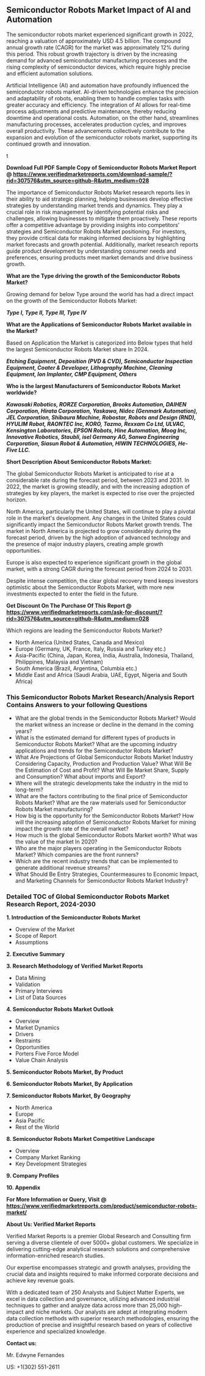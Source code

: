 <h2>Semiconductor Robots Market Impact of AI and Automation</h2><p>The semiconductor robots market experienced significant growth in 2022, reaching a valuation of approximately USD 4.5 billion. The compound annual growth rate (CAGR) for the market was approximately 12% during this period. This robust growth trajectory is driven by the increasing demand for advanced semiconductor manufacturing processes and the rising complexity of semiconductor devices, which require highly precise and efficient automation solutions.</p><p>Artificial Intelligence (AI) and automation have profoundly influenced the semiconductor robots market. AI-driven technologies enhance the precision and adaptability of robots, enabling them to handle complex tasks with greater accuracy and efficiency. The integration of AI allows for real-time process adjustments and predictive maintenance, thereby reducing downtime and operational costs. Automation, on the other hand, streamlines manufacturing processes, accelerates production cycles, and improves overall productivity. These advancements collectively contribute to the expansion and evolution of the semiconductor robots market, supporting its continued growth and innovation.</p>t</p><p id="" class=""><strong>Download Full PDF Sample Copy of Semiconductor Robots Market Report @ <a href="https://www.verifiedmarketreports.com/download-sample/?rid=307576&utm_source=github-R&utm_medium=028" target="_blank">https://www.verifiedmarketreports.com/download-sample/?rid=307576&utm_source=github-R&utm_medium=028</a></strong></p><p>The importance of&nbsp;Semiconductor Robots Market research reports lies in their ability to aid strategic planning, helping businesses develop effective strategies by understanding market trends and dynamics. They play a crucial role in risk management by identifying potential risks and challenges, allowing businesses to mitigate them proactively. These reports offer a competitive advantage by providing insights into competitors' strategies and Semiconductor Robots Market positioning. For investors, they provide critical data for making informed decisions by highlighting market forecasts and growth potential. Additionally, market research reports guide product development by understanding consumer needs and preferences, ensuring products meet market demands and drive business growth.</p><p><strong>What are the&nbsp;Type driving the growth of the Semiconductor Robots Market?</strong></p><p id="" class="">Growing demand for below Type around the world has had a direct impact on the growth of the Semiconductor Robots Market:</p><em><strong>Type I, Type II, Type III, Type IV</strong></em></p><strong>What are the&nbsp;Applications&nbsp;of Semiconductor Robots Market available in the Market?</strong></p><p id="" class="">Based on Application the Market is categorized into Below types that held the largest Semiconductor Robots Market share In 2024.</p><em><strong>Etching Equipment, Deposition (PVD & CVD), Semiconductor Inspection Equipment, Coater & Developer, Lithography Machine, Cleaning Equipment, Ion Implanter, CMP Equipment, Others</strong></em></p><strong>Who is the largest Manufacturers of Semiconductor Robots Market worldwide?</strong></p><p><em><strong>Kawasaki Robotics, RORZE Corporation, Brooks Automation, DAIHEN Corporation, Hirata Corporation, Yaskawa, Nidec (Genmark Automation), JEL Corporation, Shibaura Machine, Robostar, Robots and Design (RND), HYULIM Robot, RAONTEC Inc, KORO, Tazmo, Rexxam Co Ltd, ULVAC, Kensington Laboratories, EPSON Robots, Hine Automation, Moog Inc, Innovative Robotics, Staubli, isel Germany AG, Sanwa Engineering Corporation, Siasun Robot & Automation, HIWIN TECHNOLOGIES, He-Five LLC.</strong></em></p><p id="" class=""><strong>Short Description About Semiconductor Robots Market:</strong></p><p>The global Semiconductor Robots Market is anticipated to rise at a considerable rate during the forecast period, between 2023 and 2031. In 2022, the market is growing steadily, and with the increasing adoption of strategies by key players, the market is expected to rise over the projected horizon.</p><p>North America, particularly the United States, will continue to play a pivotal role in the market's development. Any changes in the United States could significantly impact the Semiconductor Robots Market growth trends. The market in North America is projected to grow considerably during the forecast period, driven by the high adoption of advanced technology and the presence of major industry players, creating ample growth opportunities.</p><p>Europe is also expected to experience significant growth in the global market, with a strong CAGR during the forecast period from 2024 to 2031.</p><p>Despite intense competition, the clear global recovery trend keeps investors optimistic about the Semiconductor Robots Market, with more new investments expected to enter the field in the future.</p><p id="" class=""><strong>Get Discount On The Purchase Of This Report @ <a href="https://www.verifiedmarketreports.com/ask-for-discount/?rid=307576&utm_source=github-R&utm_medium=028" target="_blank">https://www.verifiedmarketreports.com/ask-for-discount/?rid=307576&utm_source=github-R&utm_medium=028</a></strong></p>Which regions are leading the Semiconductor Robots Market?</p><ul><li>North America (United States, Canada and Mexico)</li><li>Europe (Germany, UK, France, Italy, Russia and Turkey etc.)</li><li>Asia-Pacific (China, Japan, Korea, India, Australia, Indonesia, Thailand, Philippines, Malaysia and Vietnam)</li><li>South America (Brazil, Argentina, Columbia etc.)</li><li>Middle East and Africa (Saudi Arabia, UAE, Egypt, Nigeria and South Africa)</li></ul><h3 id="" class="">This Semiconductor Robots Market Research/Analysis Report Contains Answers to your following Questions</h3><ul><li>What are the global trends in the Semiconductor Robots Market? Would the market witness an increase or decline in the demand in the coming years?</li><li>What is the estimated demand for different types of products in Semiconductor Robots Market? What are the upcoming industry applications and trends for the Semiconductor Robots Market?</li><li>What Are Projections of Global Semiconductor Robots Market Industry Considering Capacity, Production and Production Value? What Will Be the Estimation of Cost and Profit? What Will Be Market Share, Supply and Consumption? What about imports and Export?</li><li>Where will the strategic developments take the industry in the mid to long-term?</li><li>What are the factors contributing to the final price of Semiconductor Robots Market? What are the raw materials used for Semiconductor Robots Market manufacturing?</li><li>How big is the opportunity for the Semiconductor Robots Market? How will the increasing adoption of Semiconductor Robots Market for mining impact the growth rate of the overall market?</li><li>How much is the global Semiconductor Robots Market worth? What was the value of the market In 2020?</li><li>Who are the major players operating in the Semiconductor Robots Market? Which companies are the front runners?</li><li>Which are the recent industry trends that can be implemented to generate additional revenue streams?</li><li>What Should Be Entry Strategies, Countermeasures to Economic Impact, and Marketing Channels for Semiconductor Robots Market Industry?</li></ul><h3 id="" class="">Detailed TOC of Global Semiconductor Robots Market Research Report, 2024-2030</h3><p id="" class=""><strong>1. Introduction of the Semiconductor Robots Market</strong></p><ul><li>Overview of the Market</li><li>Scope of Report</li><li>Assumptions</li></ul><p id="" class=""><strong>2. Executive Summary</strong></p><p id="" class=""><strong>3. Research Methodology of Verified Market Reports</strong></p><ul><li>Data Mining</li><li>Validation</li><li>Primary Interviews</li><li>List of Data Sources</li></ul><p id="" class=""><strong>4. Semiconductor Robots Market Outlook</strong></p><ul><li>Overview</li><li>Market Dynamics</li><li>Drivers</li><li>Restraints</li><li>Opportunities</li><li>Porters Five Force Model</li><li>Value Chain Analysis</li></ul><p id="" class=""><strong>5. Semiconductor Robots Market, By Product</strong></p><p id="" class=""><strong>6. Semiconductor Robots Market, By Application</strong></p><p id="" class=""><strong>7. Semiconductor Robots Market, By Geography</strong></p><ul><li>North America</li><li>Europe</li><li>Asia Pacific</li><li>Rest of the World</li></ul><p id="" class=""><strong>8. Semiconductor Robots Market Competitive Landscape</strong></p><ul><li>Overview</li><li>Company Market Ranking</li><li>Key Development Strategies</li></ul><p id="" class=""><strong>9. Company Profiles</strong></p><p id="" class=""><strong>10. Appendix</strong></p><p id="" class=""><strong>For More Information or Query, Visit @ <a href="https://www.verifiedmarketreports.com/product/semiconductor-robots-market/" target="_blank">https://www.verifiedmarketreports.com/product/semiconductor-robots-market/</a></strong></p><p id="" class=""><strong>About Us: Verified Market Reports</strong></p><p id="" class="">Verified Market Reports is a premier Global Research and Consulting firm serving a diverse clientele of over 5000+ global customers. We specialize in delivering cutting-edge analytical research solutions and comprehensive information-enriched research studies.</p><p id="" class="">Our expertise encompasses strategic and growth analyses, providing the crucial data and insights required to make informed corporate decisions and achieve key revenue goals.</p><p id="" class="">With a dedicated team of 250 Analysts and Subject Matter Experts, we excel in data collection and governance, utilizing advanced industrial techniques to gather and analyze data across more than 25,000 high-impact and niche markets. Our analysts are adept at integrating modern data collection methods with superior research methodologies, ensuring the production of precise and insightful research based on years of collective experience and specialized knowledge.</p><p id="" class=""><strong>Contact us:</strong></p><p id="" class="">Mr. Edwyne Fernandes</p><p id="" class="">US: +1(302) 551-2611</p>